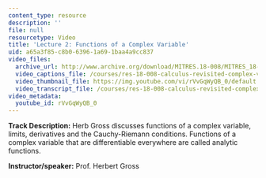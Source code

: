```yaml
---
content_type: resource
description: ''
file: null
resourcetype: Video
title: 'Lecture 2: Functions of a Complex Variable'
uid: a65a3f85-c8b0-6396-1a69-1baa4a9cc837
video_files:
  archive_url: http://www.archive.org/download/MITRES.18-008/MITRES_18-008_Part1_lec2_300k.mp4
  video_captions_file: /courses/res-18-008-calculus-revisited-complex-variables-differential-equations-and-linear-algebra-fall-2011/e722d1e94cb8582e98ad6d78c38ee0bd_rVvGqWyQB_0.vtt
  video_thumbnail_file: https://img.youtube.com/vi/rVvGqWyQB_0/default.jpg
  video_transcript_file: /courses/res-18-008-calculus-revisited-complex-variables-differential-equations-and-linear-algebra-fall-2011/ccbedd9d217ec2892fbe8c48d40669c0_rVvGqWyQB_0.pdf
video_metadata:
  youtube_id: rVvGqWyQB_0
---
```


**Track Description:** Herb Gross discusses functions of a complex variable, limits, derivatives and the Cauchy-Riemann conditions. Functions of a complex variable that are differentiable everywhere are called analytic functions.

**Instructor/speaker:** Prof. Herbert Gross